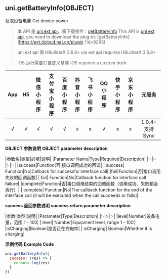 ## uni.getBatteryInfo(OBJECT)

获取设备电量
Get device power

> 本 API 是 [uni ext api](https://uniapp.dcloud.net.cn/api/extapi.html)，需下载插件：[getBatteryInfo](https://ext.dcloud.net.cn/plugin?id=9295)
> This API is [uni ext api](https://uniapp.dcloud.net.cn/api/extapi.html), you need to download the plug-in: [getBatteryInfo](https://ext.dcloud.net.cn/plugin ?id=9295)

> uni ext api 需 HBuilderX 3.6.8+
> uni ext api requires HBuilderX 3.6.8+

> iOS 运行需要打自定义基座
> iOS requires a custom dock

|App|H5|微信小程序|支付宝小程序|百度小程序|抖音小程序|飞书小程序|QQ小程序|快手小程序|京东小程序|元服务|
|:-:|:-:|:-:|:-:|:-:|:-:|:-:|:-:|:-:|:-:|:-:|
|√|√|√|√|√|x|x|√|x|x|1.0.4+ 支持 Sync|

<!-- UNIAPPAPIJSON.getBatteryInfo.compatibility -->

**OBJECT 参数说明**
**OBJECT parameter description**

|参数名|类型|必填|说明|
|Parameter Name|Type|Required|Description|
|:-|:-|:-|:-|
|success|Function|否|接口调用成功的回调|
| success| Function|No|Callback for successful interface call|
|fail|Function|否|接口调用失败的回调函数|
| fail| Function|No|Callback function for interface call failure|
|complete|Function|否|接口调用结束的回调函数（调用成功、失败都会执行）|
| complete| Function|No|The callback function for the end of the interface call (it will be executed when the call succeeds or fails)|

**success 返回参数说明**
**success return parameter description**

|参数|类型|说明|
|Parameter|Type|Description|
|:-|:-|:-|
|level|Number|设备电量，范围 1 - 100|
| level| Number|Equipment level, range 1 - 100|
|isCharging|Boolean|是否正在充电中|
| isCharging| Boolean|Whether it is charging|

**示例代码**
**Example Code**

```js
uni.getBatteryInfo({
  success: (res) => {
    console.log(res)
  }
})
```
